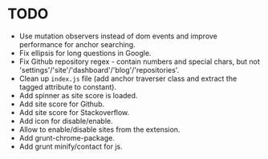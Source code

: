 # TODO #

* Use mutation observers instead of dom events and improve performance for anchor searching.
* Fix ellipsis for long questions in Google.
* Fix Github repository regex - contain numbers and special chars, but not 'settings'/'site'/'dashboard'/'blog'/'repositories'.
* Clean up `index.js` file (add anchor traverser class and extract the tagged attribute to constant).
* Add spinner as site score is loaded.
* Add site score for Github.
* Add site score for Stackoverflow.
* Add icon for disable/enable.
* Allow to enable/disable sites from the extension.
* Add grunt-chrome-package.
* Add grunt minify/contact for js.